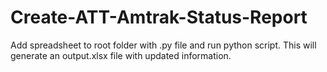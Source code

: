 # Create-ATT-Amtrak-Status-Report

Add spreadsheet to root folder with .py file and run python script. This will generate an output.xlsx file with updated
information.